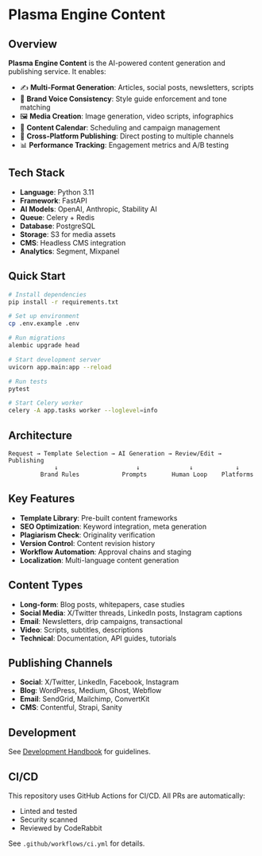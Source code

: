 # Plasma Engine Content

## Overview

**Plasma Engine Content** is the AI-powered content generation and publishing service. It enables:

- ✍️ **Multi-Format Generation**: Articles, social posts, newsletters, scripts
- 🎨 **Brand Voice Consistency**: Style guide enforcement and tone matching
- 🖼️ **Media Creation**: Image generation, video scripts, infographics
- 📅 **Content Calendar**: Scheduling and campaign management
- 🔄 **Cross-Platform Publishing**: Direct posting to multiple channels
- 📊 **Performance Tracking**: Engagement metrics and A/B testing

## Tech Stack

- **Language**: Python 3.11
- **Framework**: FastAPI
- **AI Models**: OpenAI, Anthropic, Stability AI
- **Queue**: Celery + Redis
- **Database**: PostgreSQL
- **Storage**: S3 for media assets
- **CMS**: Headless CMS integration
- **Analytics**: Segment, Mixpanel

## Quick Start

```bash
# Install dependencies
pip install -r requirements.txt

# Set up environment
cp .env.example .env

# Run migrations
alembic upgrade head

# Start development server
uvicorn app.main:app --reload

# Run tests
pytest

# Start Celery worker
celery -A app.tasks worker --loglevel=info
```

## Architecture

```
Request → Template Selection → AI Generation → Review/Edit → Publishing
             ↓                      ↓              ↓            ↓
         Brand Rules            Prompts       Human Loop    Platforms
```

## Key Features

- **Template Library**: Pre-built content frameworks
- **SEO Optimization**: Keyword integration, meta generation
- **Plagiarism Check**: Originality verification
- **Version Control**: Content revision history
- **Workflow Automation**: Approval chains and staging
- **Localization**: Multi-language content generation

## Content Types

- **Long-form**: Blog posts, whitepapers, case studies
- **Social Media**: X/Twitter threads, LinkedIn posts, Instagram captions
- **Email**: Newsletters, drip campaigns, transactional
- **Video**: Scripts, subtitles, descriptions
- **Technical**: Documentation, API guides, tutorials

## Publishing Channels

- **Social**: X/Twitter, LinkedIn, Facebook, Instagram
- **Blog**: WordPress, Medium, Ghost, Webflow
- **Email**: SendGrid, Mailchimp, ConvertKit
- **CMS**: Contentful, Strapi, Sanity

## Development

See [Development Handbook](../plasma-engine-shared/docs/development-handbook.md) for guidelines.

## CI/CD

This repository uses GitHub Actions for CI/CD. All PRs are automatically:
- Linted and tested
- Security scanned
- Reviewed by CodeRabbit

See `.github/workflows/ci.yml` for details.